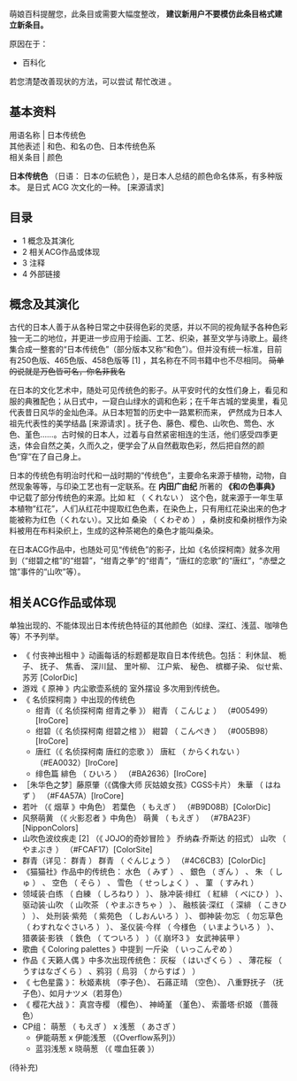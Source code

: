 萌娘百科提醒您，此条目或需要大幅度整改， **建议新用户不要模仿此条目格式建立新条目。**

原因在于：  

  * 百科化 

若您清楚改善现状的方法，可以尝试  帮忙改进  。

**基本资料**  
---  
用语名称  |  日本传统色   
其他表述  |  和色、和名の色、日本传统色系   
相关条目  |  颜色   
  
**日本传统色** （日语：  日本の伝統色  ），是日本人总结的颜色命名体系，有多种版本。  是日式  ACG  次文化的一种。  [来源请求]

##  目录

  * 1  概念及其演化 
  * 2  相关ACG作品或体现 
  * 3  注释 
  * 4  外部链接 

##  概念及其演化

古代的日本人善于从各种日常之中获得色彩的灵感，并以不同的视角赋予各种色彩独一无二的地位，并更进一步应用于绘画、工艺、织染，甚至文学与诗歌上。最终集合成一整套的“日本传统色”（部分版本又称“和色”）。但并没有统一标准，目前有250色版、465色版、458色版等
[1]  ，其名称在不同书籍中也不尽相同。 ~~简单的说就是万色皆可名，你名非我名~~

在日本的文化艺术中，随处可见传统色的影子。从平安时代的女性们身上，看见和服的典雅配色；从日式中，一窥白山绿水的调和色彩；在千年古城的堂奥里，看见代表昔日风华的金灿色泽。从日本短暂的历史中一路累积而来，
俨然成为日本人祖先代表性的美学结晶  [来源请求]
。抚子色、藤色、樱色、山吹色、莺色、水色、堇色……。古时候的日本人，过着与自然紧密相连的生活，他们感受四季更迭，体会自然之美，久而久之，便学会了从自然截取色彩，然后把自然的颜色“穿”在了自己身上。

日本的传统色有明治时代和一战时期的“传统色”，主要命名来源于植物，动物，自然现象等等，与印染工艺也有一定联系。在 **内田广由纪** 所著的
**《和の色事典》** 中记载了部分传统色的来源。比如  紅  （  くれない  ）
这个色，就来源于一年生草本植物“红花”，人们从红花中提取红色色素，在染色上，只有用红花染出来的色才能被称为红色（くれない）。又比如  桑染  （  くわぞめ
）  ，桑树皮和桑树根作为染料被用在布料染织上，生成的这种茶褐色的桑色才能叫桑染。

在日本ACG作品中，也随处可见“传统色”的影子，比如《名侦探柯南》就多次用到（“绀碧之棺”的“绀碧”，“绀青之拳”的“绀青”，“唐红的恋歌”的“唐红”，“赤壁之馆”事件的“山吹”等）。

##  相关ACG作品或体现

单独出现的、不能体现出日本传统色特征的其他颜色（如绿、深红、浅蓝、咖啡色等）不予列举。

  * 《  付丧神出租中  》动画每话的标题都是取自日本传统色。包括：  利休鼠、  栀子、  抚子、  焦香、  深川鼠、  里叶柳、  江户紫、  秘色、  槟榔子染、  似せ紫、  苏芳 [ColorDic] 
  * 游戏《  原神  》内尘歌壶系统的  室外摆设  多次用到传统色。 
  * 《  名侦探柯南  》中出现的传统色 
    * 绀青（《  名侦探柯南 绀青之拳  》）  紺青  （  こんじょ  ）  （#005499）[IroCore] 
    * 绀碧（《  名侦探柯南 绀碧之棺  》）  紺碧  （  こんぺき  ）  （#005B98）[IroCore] 
    * 唐红（《  名侦探柯南 唐红的恋歌  》）  唐紅  （  からくれない  ）  （#EA0032）[IroCore] 
    * 绯色篇  緋色  （  ひいろ  ）  （#BA2636）[IroCore] 
  * ［朱华色之梦］藤原肇（《偶像大师 灰姑娘女孩》CGSS卡片）  朱華  （  はねず  ）  （#F4A57A）[IroCore] 
  * 若叶  （《  烟草  》中角色）  若葉色  （  もえぎ  ）  （#B9D08B）[ColorDic] 
  * 风祭萌黄  （《  火影忍者  》中角色）  萌黄  （  もえぎ  ）  （#7BA23F）[NipponColors] 
  * 山吹色波纹疾走  [2]  （《  JOJO的奇妙冒险  》  乔纳森·乔斯达  的招式）  山吹  （  やまぶき  ）  （#FCAF17）[ColorSite] 
  * 群青（详见：  群青  ）  群青  （  ぐんじょう  ）  （#4C6CB3）[ColorDic] 
  * 《猫猫社》作品中的传统色：  水色  （  みず  ）  、  銀色  （  ぎん  ）  、  朱  （  しゅ  ）  、  空色  （  そら  ）  、  雪色  （  せっしょく  ）  、  菫  （  すみれ  ） 
  * 领域装·白练  （  白練  （  しろねり  ）  ）、  脉冲装·绯红  （  紅緋  （  べにひ  ）  ）、  驱动装·山吹  （  山吹茶  （  やまぶきちゃ  ）  ）、  融核装·深红  （  深緋  （  こきひ  ）  ）、  处刑装·紫苑  （  紫苑色  （  しおんいろ  ）  ）、  御神装·勿忘  （  勿忘草色  （  わすれなぐさいろ  ）  ）、  圣仪装·今样  （  今様色  （  いまよういろ  ）  ）、  猎袭装·影铁  （  鉄色  （  てついろ  ）  ）（《  崩坏3  》  女武神装甲  ） 
  * 歌曲《  Coloring palettes  》中提到  一斤染  （  いっこんぞめ  ） 
  * 作品《  天籁人偶  》中多次出现传统色：  灰桜  （  はいざくら  ）  、  薄花桜  （  うすはなざくら  ）  、鸦羽（  烏羽  （  からすば  ）  ） 
  * 《  七色星露  》：  秋姬素桃  （李子色）、  石蕗正晴  （空色）、  八重野抚子  （抚子色）、如月ナツメ（若芽色） 
  * 《  樱花大战  》：  真宫寺樱  （樱色）、  神崎堇  （堇色）、  索蕾塔·织姬  （蔷薇色） 
  * CP组：  萌葱  （  もえぎ  ）  x  浅葱  （  あさぎ  ） 
    * 伊能萌葱  x  伊能浅葱  （《Overflow系列》） 
    * 蓝羽浅葱  x  晓萌葱  （《  噬血狂袭  》） 

(待补充)